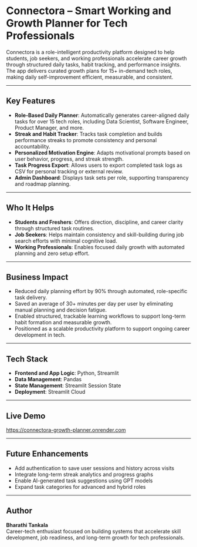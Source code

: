 # Connectora – Smart Working and Growth Planner for Tech Professionals

Connectora is a role-intelligent productivity platform designed to help students, job seekers, and working professionals accelerate career growth through structured daily tasks, habit tracking, and performance insights. The app delivers curated growth plans for 15+ in-demand tech roles, making daily self-improvement efficient, measurable, and consistent.

---

## Key Features

- **Role-Based Daily Planner**: Automatically generates career-aligned daily tasks for over 15 tech roles, including Data Scientist, Software Engineer, Product Manager, and more.
- **Streak and Habit Tracker**: Tracks task completion and builds performance streaks to promote consistency and personal accountability.
- **Personalized Motivation Engine**: Adapts motivational prompts based on user behavior, progress, and streak strength.
- **Task Progress Export**: Allows users to export completed task logs as CSV for personal tracking or external review.
- **Admin Dashboard**: Displays task sets per role, supporting transparency and roadmap planning.

---

## Who It Helps

- **Students and Freshers**: Offers direction, discipline, and career clarity through structured task routines.
- **Job Seekers**: Helps maintain consistency and skill-building during job search efforts with minimal cognitive load.
- **Working Professionals**: Enables focused daily growth with automated planning and zero setup effort.

---

## Business Impact

- Reduced daily planning effort by 90% through automated, role-specific task delivery.
- Saved an average of 30+ minutes per day per user by eliminating manual planning and decision fatigue.
- Enabled structured, trackable learning workflows to support long-term habit formation and measurable growth.
- Positioned as a scalable productivity platform to support ongoing career development in tech.

---

## Tech Stack

- **Frontend and App Logic**: Python, Streamlit
- **Data Management**: Pandas
- **State Management**: Streamlit Session State
- **Deployment**: Streamlit Cloud

---

## Live Demo

https://connectora-growth-planner.onrender.com



---

## Future Enhancements

- Add authentication to save user sessions and history across visits
- Integrate long-term streak analytics and progress graphs
- Enable AI-generated task suggestions using GPT models
- Expand task categories for advanced and hybrid roles

---

## Author

**Bharathi Tankala**  
Career-tech enthusiast focused on building systems that accelerate skill development, job readiness, and long-term growth for tech professionals.
